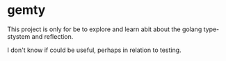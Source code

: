 # gemty
This project is only for be to explore and learn abit about the golang type-stystem
and reflection.

I don't know if could be useful, perhaps in relation to testing.
